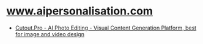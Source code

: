 # www.aipersonalisation.com


+ [Cutout.Pro - AI Photo Editing - Visual Content Generation Platform, best for image and video design](https://www.cutout.pro/)
